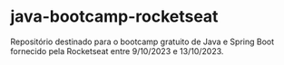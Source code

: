 # java-bootcamp-rocketseat
Repositório destinado para o bootcamp gratuito de Java e Spring Boot fornecido pela Rocketseat entre 9/10/2023 e 13/10/2023.
